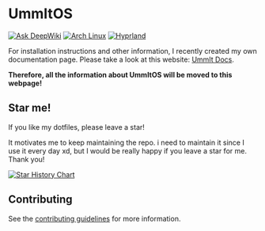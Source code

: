 # UmmItOS

[![Ask DeepWiki](https://deepwiki.com/badge.svg)](https://deepwiki.com/UmmItKin/Dotfiles)
[![Arch Linux](https://img.shields.io/badge/Arch_Linux-1793D1?logo=arch-linux&logoColor=fff)](https://archlinux.org)
[![Hyprland](https://img.shields.io/badge/Hyprland-1A1B26?logo=hyprland&logoColor=fff)](https://hyprland.org)

For installation instructions and other information, I recently created my own documentation page. Please take a look at this website: [UmmIt Docs](https://docs.withkin.me/docs/ummitos-main).

**Therefore, all the information about UmmItOS will be moved to this webpage!**

## Star me!

If you like my dotfiles, please leave a star!

It motivates me to keep maintaining the repo. i need to maintain it since I use it every day xd, but I would be really happy if you leave a star for me. Thank you!

[![Star History Chart](https://app.repohistory.com/api/svg?repo=UmmItKin/Dotfiles&type=Date&background=0D1117&color=b562f8)](https://app.repohistory.com/star-history)

## Contributing

See the [contributing guidelines](./CONTRIBUTING.md) for more information.